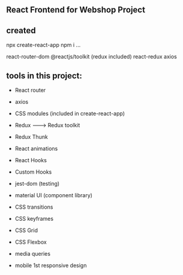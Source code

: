 React Frontend for Webshop Project
----------------------------------

created
------- 
npx create-react-app
npm i ... 

react-router-dom
@reactjs/toolkit (redux included)
react-redux
axios

tools in this project:
----------------------
* React router
* axios
* CSS modules (included in create-react-app)
* Redux ---> Redux toolkit
* Redux Thunk

* React animations
* React Hooks
* Custom Hooks    

* jest-dom (testing)
* material UI (component library)

* CSS transitions
* CSS keyframes

* CSS Grid
* CSS Flexbox
* media queries
* mobile 1st responsive design
